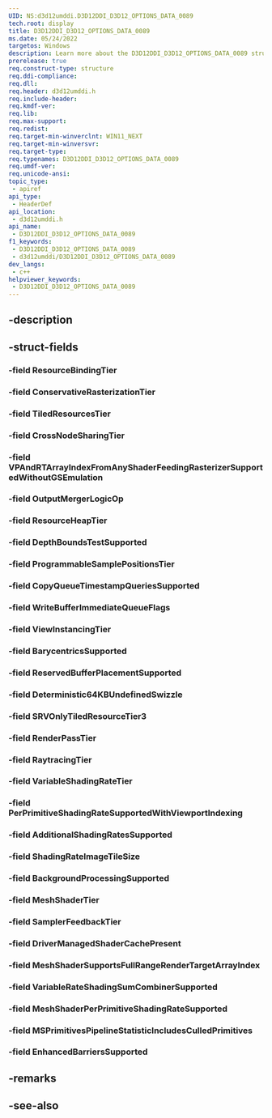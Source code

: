```yaml
---
UID: NS:d3d12umddi.D3D12DDI_D3D12_OPTIONS_DATA_0089
tech.root: display
title: D3D12DDI_D3D12_OPTIONS_DATA_0089
ms.date: 05/24/2022
targetos: Windows
description: Learn more about the D3D12DDI_D3D12_OPTIONS_DATA_0089 structure.
prerelease: true
req.construct-type: structure
req.ddi-compliance: 
req.dll: 
req.header: d3d12umddi.h
req.include-header: 
req.kmdf-ver: 
req.lib: 
req.max-support: 
req.redist: 
req.target-min-winverclnt: WIN11_NEXT
req.target-min-winversvr: 
req.target-type: 
req.typenames: D3D12DDI_D3D12_OPTIONS_DATA_0089
req.umdf-ver: 
req.unicode-ansi: 
topic_type:
 - apiref
api_type:
 - HeaderDef
api_location:
 - d3d12umddi.h
api_name:
 - D3D12DDI_D3D12_OPTIONS_DATA_0089
f1_keywords:
 - D3D12DDI_D3D12_OPTIONS_DATA_0089
 - d3d12umddi/D3D12DDI_D3D12_OPTIONS_DATA_0089
dev_langs:
 - c++
helpviewer_keywords:
 - D3D12DDI_D3D12_OPTIONS_DATA_0089
---
```


## -description

## -struct-fields

### -field ResourceBindingTier

### -field ConservativeRasterizationTier

### -field TiledResourcesTier

### -field CrossNodeSharingTier

### -field VPAndRTArrayIndexFromAnyShaderFeedingRasterizerSupportedWithoutGSEmulation

### -field OutputMergerLogicOp

### -field ResourceHeapTier

### -field DepthBoundsTestSupported

### -field ProgrammableSamplePositionsTier

### -field CopyQueueTimestampQueriesSupported

### -field WriteBufferImmediateQueueFlags

### -field ViewInstancingTier

### -field BarycentricsSupported

### -field ReservedBufferPlacementSupported

### -field Deterministic64KBUndefinedSwizzle

### -field SRVOnlyTiledResourceTier3

### -field RenderPassTier

### -field RaytracingTier

### -field VariableShadingRateTier

### -field PerPrimitiveShadingRateSupportedWithViewportIndexing

### -field AdditionalShadingRatesSupported

### -field ShadingRateImageTileSize

### -field BackgroundProcessingSupported

### -field MeshShaderTier

### -field SamplerFeedbackTier

### -field DriverManagedShaderCachePresent

### -field MeshShaderSupportsFullRangeRenderTargetArrayIndex

### -field VariableRateShadingSumCombinerSupported

### -field MeshShaderPerPrimitiveShadingRateSupported

### -field MSPrimitivesPipelineStatisticIncludesCulledPrimitives

### -field EnhancedBarriersSupported

## -remarks

## -see-also

